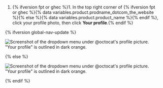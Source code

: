 1. {% ifversion fpt or ghec %}1. In the top right corner of {% ifversion fpt or ghec %}{% data variables.product.prodname_dotcom_the_website %}{% else %}{% data variables.product.product_name %}{% endif %}, click your profile photo, then click **Your profile**.{% endif %}

{% ifversion global-nav-update %}

   ![Screenshot of the dropdown menu under @octocat's profile picture. "Your profile" is outlined in dark orange.](/assets/images/help/profile/profile-button-avatar-menu-global-nav-update.png)

{% else %}

   ![Screenshot of the dropdown menu under @octocat's profile picture. "Your profile" is outlined in dark orange.](/assets/images/help/profile/profile-button-avatar-menu.png)

{% endif %}
